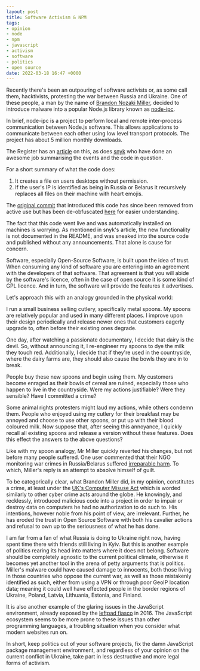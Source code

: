```yaml
---
layout: post
title: Software Activism & NPM
tags:
- opinion
- node
- npm
- javascript
- activism
- software
- politics
- open source
date: 2022-03-18 16:47 +0000
---
```

Recently there's been an outpouring of software activists or, as some call
them, hacktivists, protesting the war between Russia and Ukraine. One of these
people, a man by the name of
[Brandon Nozaki Miller](https://github.com/RIAEvangelist), decided to introduce
malware into a popular Node.js library known as
[node-ipc](https://github.com/RIAEvangelist/node-ipc).

In brief, node-ipc is a project to perform local and remote inter-process
communication between Node.js software. This allows applications to
communicate between each other using low level transport protocols. The project
has about 5 million monthly downloads.

The Register has an
[article](https://www.theregister.com/2022/03/18/protestware_javascript_node_ipc/)
on this, as does
[snyk](https://snyk.io/blog/peacenotwar-malicious-npm-node-ipc-package-vulnerability/)
who have done an awesome job summarising the events and the code in question.

For a short summary of what the code does:

1. It creates a file on users desktops without permission.
2. If the user's IP is identified as being in Russia or Belarus it recursively
   replaces all files on their machine with heart emojis.

The
[original commit](https://github.com/RIAEvangelist/node-ipc/blob/847047cf7f81ab08352038b2204f0e7633449580/dao/ssl-geospec.js)
that introduced this code has since been removed from active use but has been
de-obfuscated
[here](https://gist.github.com/BrandonMiller97528/671a8bbb8da41ca34b30105db1edde1d)
for easier understanding.

The fact that this code went live and was automatically installed on machines
is worrying. As mentioned in snyk's article, the new functionality is not
documented in the README, and was sneaked into the source code and published
without any announcements. That alone is cause for concern.

Software, especially Open-Source Software, is built upon the idea of trust.
When consuming any kind of software you are entering into an agreement with the
developers of that software. That agreement is that you will abide by the
software's licence, often in the case of open source it is some kind of GPL
licence. And in turn, the software will provide the features it advertises.

Let's approach this with an analogy grounded in the physical world:

I run a small business selling cutlery, specifically metal spoons. My spoons
are relatively popular and used in many different places. I improve upon their
design periodically and release newer ones that customers eagerly upgrade to,
often before their existing ones degrade.

One day, after watching a passionate documentary, I decide that dairy is the
devil. So, without announcing it, I re-engineer my spoons to dye the milk they
touch red. Additionally, I decide that if they're used in the countryside,
where the dairy farms are, they should also cause the bowls they are in to
break.

People buy these new spoons and begin using them. My customers become enraged
as their bowls of cereal are ruined, especially those who happen to live in the
countryside. Were my actions justifiable? Were they sensible? Have I committed
a crime?

Some animal rights protesters might laud my actions, while others condemn them.
People who enjoyed using my cutlery for their breakfast may be annoyed and
choose to use other spoons, or put up with their blood coloured milk. Now
suppose that, after seeing this annoyance, I quickly recall all existing spoons
and release a version without these features. Does this effect the answers to
the above questions?

Like with my spoon analogy, Mr Miller quickly reverted his changes, but not
before many people suffered. One user commented that their NGO monitoring war
crimes in Russia/Belarus suffered
[irreparable harm](https://github.com/IdealismIncinerator/node-ipc/blob/master/README.md#a-major-victim).
To which, Miller's reply is an attempt to absolve himself of guilt.

To be categorically clear, what Brandon Miller did, in my opinion, constitutes
a crime, at least under the [UK's Computer Misuse
Act](https://www.legislation.gov.uk/ukpga/1990/18/section/3) which is worded
similarly to other cyber crime acts around the globe. He knowingly, and
recklessly, introduced malicious code into a project in order to impair or
destroy data on computers he had no authorization to do such to. His
intentions, however noble from his point of view, are irrelevant. Further, he
has eroded the trust in Open Source Software with both his cavalier actions and
refusal to own up to the seriousness of what he has done.

I am far from a fan of what Russia is doing to Ukraine right now, having spent
time there with friends still living in Kyiv. But this is another example of
politics rearing its head into matters where it does not belong. Software
should be completely agnostic to the current political climate, otherwise it
becomes yet another tool in the arena of petty arguments that is politics.
Miller's malware could have caused damage to innocents, both those living in
those countries who oppose the current war, as well as those mistakenly
identified as such, either from using a VPN or through poor GeoIP location
data; meaning it could well have effected people in the border regions of
Ukraine, Poland, Latvia, Lithuania, Estonia, and Finland.

It is also another example of the glaring issues in the JavaScript environment,
already exposed by the [leftpad
fiasco](https://www.theregister.com/2016/03/23/npm_left_pad_chaos/) in 2016.
The JavaScript ecosystem seems to be more prone to these issues than other
programming languages, a troubling situation when you consider what modern
websites run on.

In short, keep politics out of your software projects, fix the damn JavaScript
package management environment, and regardless of your opinion on the current
conflict in Ukraine, take part in less destructive and more legal forms of
activism.
